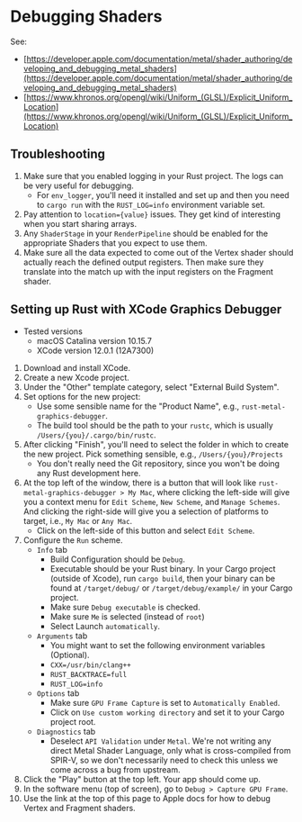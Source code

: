 # Debugging Shaders

See:
* [https://developer.apple.com/documentation/metal/shader_authoring/developing_and_debugging_metal_shaders](https://developer.apple.com/documentation/metal/shader_authoring/developing_and_debugging_metal_shaders)
* [https://www.khronos.org/opengl/wiki/Uniform_(GLSL)/Explicit_Uniform_Location](https://www.khronos.org/opengl/wiki/Uniform_(GLSL)/Explicit_Uniform_Location)

## Troubleshooting
1. Make sure that you enabled logging in your Rust project. The logs can be very useful for debugging.
    * For `env_logger`, you'll need it installed and set up and then you need to `cargo run` with the `RUST_LOG=info` environment variable set.
1. Pay attention to `location={value}` issues. They get kind of interesting when you start sharing arrays.
1. Any `ShaderStage` in your `RenderPipeline` should be enabled for the appropriate Shaders that you expect to use them.
1. Make sure all the data expected to come out of the Vertex shader should actually reach the defined output registers.  Then make sure they translate into the match up with the input registers on the Fragment shader.

## Setting up Rust with XCode Graphics Debugger

* Tested versions
    * macOS Catalina version 10.15.7
    * XCode version 12.0.1 (12A7300)

1. Download and install XCode.
1. Create a new Xcode project.
1. Under the "Other" template category, select "External Build System".
1. Set options for the new project:
    * Use some sensible name for the "Product Name", e.g., `rust-metal-graphics-debugger`.
    * The build tool should be the path to your `rustc`, which is usually `/Users/{you}/.cargo/bin/rustc`.
1. After clicking "Finish", you'll need to select the folder in which to create the new project.  Pick something sensible, e.g., `/Users/{you}/Projects`
    * You don't really need the Git repository, since you won't be doing any Rust development here.
1. At the top left of the window, there is a button that will look like `rust-metal-graphics-debugger > My Mac`, where clicking the left-side will give you a context menu for `Edit Scheme`, `New Scheme`, and `Manage Schemes`.  And clicking the right-side will give you a selection of platforms to target, i.e., `My Mac` or `Any Mac`.
    * Click on the left-side of this button and select `Edit Scheme`.
1. Configure the `Run` scheme.
    * `Info` tab
        * Build Configuration should be `Debug`.
        * Executable should be your Rust binary.  In your Cargo project (outside of Xcode), run `cargo build`, then your binary can be found at `/target/debug/` or `/target/debug/example/` in your Cargo project.
        * Make sure `Debug executable` is checked.
        * Make sure `Me` is selected (instead of `root`)
        * Select Launch `automatically`.
    * `Arguments` tab
        * You might want to set the following environment variables (Optional).
        * `CXX=/usr/bin/clang++`
        * `RUST_BACKTRACE=full`
        * `RUST_LOG=info`
    * `Options` tab
        * Make sure `GPU Frame Capture` is set to `Automatically Enabled`.
        * Click on `Use custom working directory` and set it to your Cargo project root.
    * `Diagnostics` tab
        * Deselect `API Validation` under `Metal`.  We're not writing any direct Metal Shader Language, only what is cross-compiled from SPIR-V, so we don't necessarily need to check this unless we come across a bug from upstream.
1. Click the "Play" button at the top left.  Your app should come up.
1. In the software menu (top of screen), go to `Debug > Capture GPU Frame`.
1. Use the link at the top of this page to Apple docs for how to debug Vertex and Fragment shaders.
